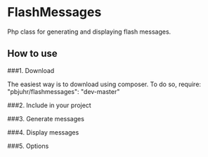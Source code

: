 FlashMessages
=============

Php class for generating and displaying flash messages.


How to use
-------------

###1. Download

The easiest way is to download using composer.
To do so, require: "pbjuhr/flashmessages": "dev-master"

###2. Include in your project

###3. Generate messages

###4. Display messages

###5. Options